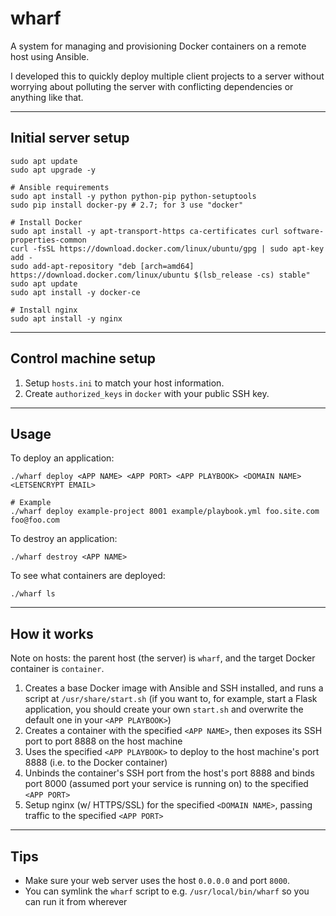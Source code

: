 # wharf

A system for managing and provisioning Docker containers on a remote host using Ansible.

I developed this to quickly deploy multiple client projects to a server without worrying about polluting the server with conflicting dependencies or anything like that.

---

## Initial server setup

```
sudo apt update
sudo apt upgrade -y

# Ansible requirements
sudo apt install -y python python-pip python-setuptools
sudo pip install docker-py # 2.7; for 3 use "docker"

# Install Docker
sudo apt install -y apt-transport-https ca-certificates curl software-properties-common
curl -fsSL https://download.docker.com/linux/ubuntu/gpg | sudo apt-key add -
sudo add-apt-repository "deb [arch=amd64] https://download.docker.com/linux/ubuntu $(lsb_release -cs) stable"
sudo apt update
sudo apt install -y docker-ce

# Install nginx
sudo apt install -y nginx
```

---

## Control machine setup

1. Setup `hosts.ini` to match your host information.
2. Create `authorized_keys` in `docker` with your public SSH key.

---

## Usage

To deploy an application:

```
./wharf deploy <APP NAME> <APP PORT> <APP PLAYBOOK> <DOMAIN NAME> <LETSENCRYPT EMAIL>

# Example
./wharf deploy example-project 8001 example/playbook.yml foo.site.com foo@foo.com
```

To destroy an application:

```
./wharf destroy <APP NAME>
```

To see what containers are deployed:

```
./wharf ls
```

---

## How it works

Note on hosts: the parent host (the server) is `wharf`, and the target Docker container is `container`.

1. Creates a base Docker image with Ansible and SSH installed, and runs a script at `/usr/share/start.sh` (if you want to, for example, start a Flask application, you should create your own `start.sh` and overwrite the default one in your `<APP PLAYBOOK>`)
2. Creates a container with the specified `<APP NAME>`, then exposes its SSH port to port 8888 on the host machine
3. Uses the specified `<APP PLAYBOOK>` to deploy to the host machine's port 8888 (i.e. to the Docker container)
4. Unbinds the container's SSH port from the host's port 8888 and binds port 8000 (assumed port your service is running on) to the specified `<APP PORT>`
5. Setup nginx (w/ HTTPS/SSL) for the specified `<DOMAIN NAME>`, passing traffic to the specified `<APP PORT>`

---

## Tips

- Make sure your web server uses the host `0.0.0.0` and port `8000`.
- You can symlink the `wharf` script to e.g. `/usr/local/bin/wharf` so you can run it from wherever